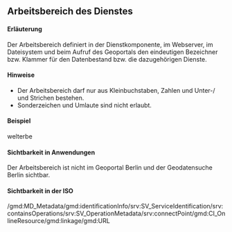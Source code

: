 ## Arbeitsbereich des Dienstes

#### Erläuterung
Der Arbeitsbereich definiert in der Dienstkomponente, im Webserver, im Dateisystem und beim Aufruf des Geoportals den eindeutigen Bezeichner bzw. Klammer für den Datenbestand bzw. die dazugehörigen Dienste.

#### Hinweise
* Der Arbeitsbereich darf nur aus Kleinbuchstaben, Zahlen und Unter-/ und Strichen bestehen.
* Sonderzeichen und Umlaute sind nicht erlaubt.

#### Beispiel
welterbe

#### Sichtbarkeit in Anwendungen
Der Arbeitsbereich ist nicht im Geoportal Berlin und der Geodatensuche Berlin sichtbar.

#### Sichtbarkeit in der ISO
/gmd:MD_Metadata/gmd:identificationInfo/srv:SV_ServiceIdentification/srv:containsOperations/srv:SV_OperationMetadata/srv:connectPoint/gmd:CI_OnlineResource/gmd:linkage/gmd:URL
